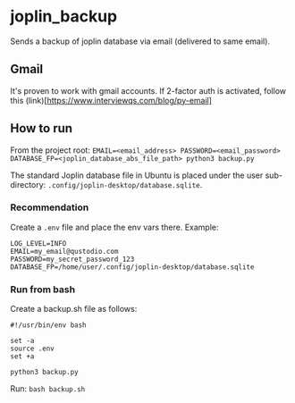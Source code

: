 # joplin_backup
Sends a backup of joplin database via email (delivered to same email).

## Gmail
It's proven to work with gmail accounts.
If 2-factor auth is activated, follow this (link)[https://www.interviewqs.com/blog/py-email]

## How to run

From the project root:
`EMAIL=<email_address> PASSWORD=<email_password> DATABASE_FP=<joplin_database_abs_file_path> python3 backup.py`

The standard Joplin database file in Ubuntu is placed under the user sub-directory: `.config/joplin-desktop/database.sqlite`.

### Recommendation
Create a `.env` file and place the env vars there.
Example:
```
LOG_LEVEL=INFO
EMAIL=my_email@qustodio.com
PASSWORD=my_secret_password_123
DATABASE_FP=/home/user/.config/joplin-desktop/database.sqlite
```

### Run from bash
Create a backup.sh file as follows:
```
#!/usr/bin/env bash

set -a
source .env
set +a

python3 backup.py
```

Run: `bash backup.sh`
